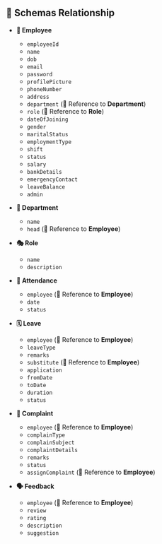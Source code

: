 ## 📂 Schemas Relationship

- **👥 Employee**  
  - `employeeId`  
  - `name`  
  - `dob`  
  - `email`  
  - `password`  
  - `profilePicture`  
  - `phoneNumber`  
  - `address`  
  - `department` (🔗 Reference to **Department**)  
  - `role` (🔗 Reference to **Role**)  
  - `dateOfJoining`  
  - `gender`  
  - `maritalStatus`  
  - `employmentType`  
  - `shift`  
  - `status`  
  - `salary`  
  - `bankDetails`  
  - `emergencyContact`  
  - `leaveBalance`  
  - `admin`  

- **🏢 Department**  
  - `name`  
  - `head` (🔗 Reference to **Employee**)  

- **🎭 Role**  
  - `name`  
  - `description`

- **📅 Attendance**  
  - `employee` (🔗 Reference to **Employee**)  
  - `date`  
  - `status`  

- **🗓 Leave**  
  - `employee` (🔗 Reference to **Employee**)  
  - `leaveType`  
  - `remarks`  
  - `substitute` (🔗 Reference to **Employee**)  
  - `application`  
  - `fromDate`  
  - `toDate`  
  - `duration`  
  - `status`  

- **📢 Complaint**  
  - `employee` (🔗 Reference to **Employee**)  
  - `complainType`  
  - `complainSubject`  
  - `complaintDetails`  
  - `remarks`  
  - `status`  
  - `assignComplaint` (🔗 Reference to **Employee**)  

- **🗣 Feedback**  
  - `employee` (🔗 Reference to **Employee**)  
  - `review`  
  - `rating`  
  - `description`  
  - `suggestion`
